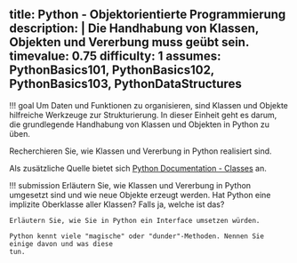 title: Python - Objektorientierte Programmierung
description: |
  Die Handhabung von Klassen, Objekten und Vererbung muss geübt sein.
timevalue: 0.75
difficulty: 1
assumes: PythonBasics101, PythonBasics102, PythonBasics103, PythonDataStructures
---
!!! goal
    Um Daten und Funktionen zu organisieren, sind Klassen und Objekte hilfreiche Werkzeuge zur 
    Strukturierung. In dieser Einheit geht es darum, die grundlegende Handhabung von 
    Klassen und Objekten in Python zu üben.

Recherchieren Sie, wie Klassen und Vererbung in Python realisiert sind.

Als zusätzliche Quelle bietet sich [Python Documentation - Classes](https://docs.python.org/3.8/tutorial/classes.html) an.

!!! submission
    Erläutern Sie, wie Klassen und Vererbung in Python umgesetzt sind und wie neue Objekte
    erzeugt werden. Hat Python eine implizite Oberklasse aller Klassen? Falls ja, welche ist
    das?

    Erläutern Sie, wie Sie in Python ein Interface umsetzen würden.

    Python kennt viele "magische" oder "dunder"-Methoden. Nennen Sie einige davon und was diese
    tun.
